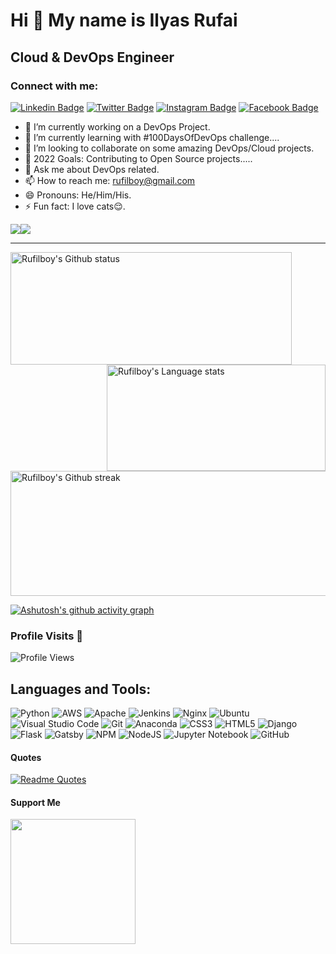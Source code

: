 Hi 👋 My name is Ilyas Rufai
===============================

Cloud & DevOps Engineer
-----------------------------
<!-- ![rufilboy](https://raw.githubusercontent.com/abhisheknaiidu/abhisheknaiidu/master/code.gif) -->

### Connect with me:
[![Linkedin Badge](https://img.shields.io/badge/-Ilyas_Rufai-blue?style=flat&logo=Linkedin&logoColor=white&link=https://www.linkedin.com/in/rufilboy/)](https://www.linkedin.com/in/rufilboy/)
[![Twitter Badge](https://img.shields.io/badge/-@rufilboy-1ca0f1?style=flat&labelColor=1ca0f1&logo=twitter&logoColor=white&link=https://twitter.com/rufilboy)](https://twitter.com/rufilboy)
[![Instagram Badge](https://img.shields.io/badge/-@rufilboy-purple?style=flat&logo=instagram&logoColor=white&link=https://instagram.com/rufilboy/)](https://instagram.com/rufilboy)
[![Facebook Badge](https://img.shields.io/badge/-Ilyas_Rufai-blue?style=flat&logo=facebook&logoColor=white&link=https://facebook.com/ilyas.rufai.5/)](https://facebook.com/rufilboy)

- 🔭 I’m currently working on a DevOps Project.
- 🌱 I’m currently learning with #100DaysOfDevOps challenge....
- 👯 I’m looking to collaborate on some amazing DevOps/Cloud projects.
- :goal_net: 2022 Goals: Contributing to Open Source projects.....
- 💬 Ask me about DevOps related.
- 📫 How to reach me: rufilboy@gmail.com
- 😄 Pronouns: He/Him/His.
- ⚡ Fun fact: I love cats:relieved:.

<a href="https://www.twitter.com/rufilboy" target="_blank" rel="noreferrer"><img
                  src="https://img.shields.io/twitter/follow/rufilboy?logo=twitter&style=for-the-badge&color=0891b2&labelColor=1c1917"
                /></a><a href="https://www.github.com/rufilboy" target="_blank" rel="noreferrer"><img
                  src="https://img.shields.io/github/followers/rufilboy?logo=github&style=for-the-badge&color=0891b2&labelColor=1c1917" /></a>
                  

-----------------------------
<!-- - <a align="right" href="https://app.daily.dev/rufilboy"><img src="https://api.daily.dev/devcards/e4e53764a8fc4591ae7d29e3900cfd5a.png?r=ktb" width="400" alt="Ilyas Rufai's Dev Card"/></a> -->

<!-- -[![ilyas wakatime stats](https://github-readme-stats.vercel.app/api/wakatime?username=rufilboy)](https://github.com/rufilboy/github-readme-stats) -  -->

<!---My Gitub Status--->
<a><img height=180 width=450 align="left" src="https://github-readme-stats.vercel.app/api?username=rufilboy&theme=synthwave&show_icons=true&count_private=true" alt="Rufilboy's Github status" />

<!---TopLanguages--->
<img height=170 width=350 align="right" src="https://github-readme-stats.vercel.app/api/top-langs/?username=rufilboy&langs_count=7&layout=compact&theme=dark" alt="Rufilboy's Language stats" />


<!---My Github Streak--->
<img height=200 width=800 align="center" src="https://github-readme-streak-stats.herokuapp.com/?user=rufilboy&theme=highcontrast" alt="Rufilboy's Github streak" />
</a>

[![Ashutosh's github activity graph](https://activity-graph.herokuapp.com/graph?username=rufilboy&theme=dracula)](https://github.com/ashutosh00710/github-readme-activity-graph)

<!-- test -->
<!-- <img height=200 width=200 src="https://github-readme-streak-stats.herokuapp.com/?user=rufilboy&theme=highcontrast" alt="Rufilboy's Github streak" />
</a> -->

### Profile Visits :see_no_evil:
![Profile Views](https://visitor-badge.glitch.me/badge?page_id=rufilboy.visitor-badge)

## Languages and Tools:

![Python](https://img.shields.io/badge/python-3670A0?style=for-the-badge&logo=python&logoColor=ffdd54)
![AWS](https://img.shields.io/badge/AWS-%23FF9900.svg?style=for-the-badge&logo=amazon-aws&logoColor=white)
![Apache](https://img.shields.io/badge/apache-%23D42029.svg?style=for-the-badge&logo=apache&logoColor=white)
![Jenkins](https://img.shields.io/badge/jenkins-%232C5263.svg?style=for-the-badge&logo=jenkins&logoColor=white)
![Nginx](https://img.shields.io/badge/nginx-%23009639.svg?style=for-the-badge&logo=nginx&logoColor=white)
![Ubuntu](https://img.shields.io/badge/Ubuntu-E95420?style=for-the-badge&logo=ubuntu&logoColor=white)
![Visual Studio Code](https://img.shields.io/badge/Visual%20Studio%20Code-0078d7.svg?style=for-the-badge&logo=visual-studio-code&logoColor=white)          ![Git](https://img.shields.io/badge/git-%23F05033.svg?style=for-the-badge&logo=git&logoColor=white)
![Anaconda](https://img.shields.io/badge/Anaconda-%2344A833.svg?style=for-the-badge&logo=anaconda&logoColor=white)
![CSS3](https://img.shields.io/badge/css3-%231572B6.svg?style=for-the-badge&logo=css3&logoColor=white)
![HTML5](https://img.shields.io/badge/html5-%23E34F26.svg?style=for-the-badge&logo=html5&logoColor=white)
![Django](https://img.shields.io/badge/django-%23092E20.svg?style=for-the-badge&logo=django&logoColor=white)
![Flask](https://img.shields.io/badge/flask-%23000.svg?style=for-the-badge&logo=flask&logoColor=white)
![Gatsby](https://img.shields.io/badge/Gatsby-%23663399.svg?style=for-the-badge&logo=gatsby&logoColor=white)
![NPM](https://img.shields.io/badge/NPM-%23000000.svg?style=for-the-badge&logo=npm&logoColor=white)
![NodeJS](https://img.shields.io/badge/node.js-6DA55F?style=for-the-badge&logo=node.js&logoColor=white)
![Jupyter Notebook](https://img.shields.io/badge/jupyter-%23FA0F00.svg?style=for-the-badge&logo=jupyter&logoColor=white)
![GitHub](https://img.shields.io/badge/github-%23121011.svg?style=for-the-badge&logo=github&logoColor=white)

#### Quotes
[![Readme Quotes](https://quotes-github-readme.vercel.app/api?type=horizontal&theme=dark)](https://github.com/piyushsuthar/github-readme-quotes)


#### Support Me
<a href="https://www.buymeacoffee.com/rufilboy"><img src="https://cdn.buymeacoffee.com/buttons/v2/default-yellow.png" width="200" /></a>
